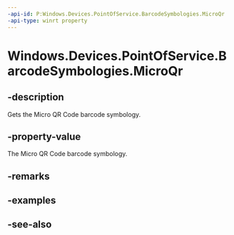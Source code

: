 ----api-id: P:Windows.Devices.PointOfService.BarcodeSymbologies.MicroQr
-api-type: winrt property
---<!-- Property syntaxpublic uint MicroQr { get; }--># Windows.Devices.PointOfService.BarcodeSymbologies.MicroQr## -descriptionGets the Micro QR Code barcode symbology.## -property-valueThe Micro QR Code barcode symbology.## -remarks## -examples## -see-also